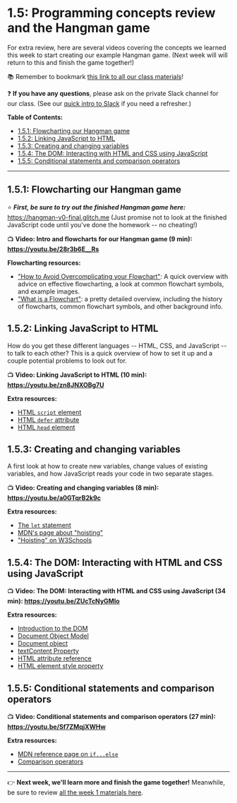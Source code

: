 # 1.5: Programming concepts review and the Hangman game

For extra review, here are several videos covering the concepts we learned this week to start creating our example Hangman game. (Next week will will return to this and finish the game together!)

:books: Remember to bookmark [this link to all our class materials](https://github.com/LearnTeachCode/intro-javascript-class/tree/march-2018)!

❓ **If you have any questions**, please ask on the private Slack channel for our class. (See our [quick intro to Slack](https://github.com/LearnTeachCode/intro-javascript-class/blob/march-2018/week-1/1-1-initial-tools-intro.md#111-intro-to-slack) if you need a refresher.)

**Table of Contents:**  
  - [1.5.1: Flowcharting our Hangman game](#121-flowcharting-our-hangman-game)
  - [1.5.2: Linking JavaScript to HTML](#122-linking-javascript-to-html)
  - [1.5.3: Creating and changing variables](#123-creating-and-changing-variables)
  - [1.5.4: The DOM: Interacting with HTML and CSS using JavaScript](#124-the-dom-interacting-with-html-and-css-using-javascript)
  - [1.5.5: Conditional statements and comparison operators](#127-conditional-statements-and-comparison-operators)
<hr/>


## 1.5.1: Flowcharting our Hangman game

:star: ***First, be sure to try out the finished Hangman game here:*** https://hangman-v0-final.glitch.me (Just promise not to look at the finished JavaScript code until you've done the homework -- no cheating!)

:tv: **Video: Intro and flowcharts for our Hangman game (9 min): https://youtu.be/28r3b6E__Rs**

**Flowcharting resources:**
  - ["How to Avoid Overcomplicating your Flowchart"](https://cacoo.com/blog/keep-it-simple-how-to-avoid-overcomplicating-your-flowcharts/): A quick overview with advice on effective flowcharting, a look at common flowchart symbols, and example images.
  - ["What is a Flowchart"](https://www.lucidchart.com/pages/what-is-a-flowchart-tutorial): a pretty detailed overview, including the history of flowcharts, common flowchart symbols, and other background info.


## 1.5.2: Linking JavaScript to HTML

How do you get these different languages -- HTML, CSS, and JavaScript -- to talk to each other? This is a quick overview of how to set it up and a couple potential problems to look out for.

:tv: **Video: Linking JavaScript to HTML (10 min): https://youtu.be/zn8JNXOBg7U**
  
**Extra resources:**
  - [HTML `script` element](https://developer.mozilla.org/en-US/docs/Web/HTML/Element/script)
  - [HTML `defer` attribute](https://www.w3schools.com/tags/att_script_defer.asp)
  - [HTML `head` element](https://developer.mozilla.org/en-US/docs/Web/HTML/Element/head)


## 1.5.3: Creating and changing variables

A first look at how to create new variables, change values of existing variables, and how JavaScript reads your code in two separate stages.

:tv: **Video: Creating and changing variables (8 min): https://youtu.be/a0GTqrB2k9c**

**Extra resources:**
  - [The `let` statement](https://developer.mozilla.org/en-US/docs/Web/JavaScript/Reference/Statements/let)
  - [MDN's page about "hoisting"](https://developer.mozilla.org/en-US/docs/Glossary/Hoisting)
  - ["Hoisting" on W3Schools](https://www.w3schools.com/js/js_hoisting.asp)


## 1.5.4: The DOM: Interacting with HTML and CSS using JavaScript

:tv: **Video: The DOM: Interacting with HTML and CSS using JavaScript (34 min): https://youtu.be/ZUcTcNyGMlo**

**Extra resources:**
  - [Introduction to the DOM](https://developer.mozilla.org/en-US/docs/Web/API/Document_Object_Model/Introduction)
  - [Document Object Model](https://developer.mozilla.org/en-US/docs/Web/API/Document_Object_Model)
  - [Document object](https://developer.mozilla.org/en-US/docs/Web/API/document)
  - [textContent Property](https://developer.mozilla.org/en-US/docs/Web/API/Node/textContent)
  - [HTML attribute reference](https://developer.mozilla.org/en-US/docs/Web/HTML/Attributes)
  - [HTML element style property](https://developer.mozilla.org/en-US/docs/Web/API/HTMLElement/style)
  
  
## 1.5.5: Conditional statements and comparison operators

:tv: **Video: Conditional statements and comparison operators (27 min): https://youtu.be/Sf7ZMqjXWHw**

**Extra resources:**
  - [MDN reference page on `if...else`](https://developer.mozilla.org/en-US/docs/Web/JavaScript/Reference/Statements/if...else)
  - [Comparison operators](https://developer.mozilla.org/en-US/docs/Web/JavaScript/Reference/Operators/Comparison_Operators)

<hr/>

:point_right: **Next week, we'll learn more and finish the game together!** Meanwhile, be sure to review [all the week 1 materials here](https://github.com/LearnTeachCode/intro-javascript-class/tree/march-2018/week-1).
